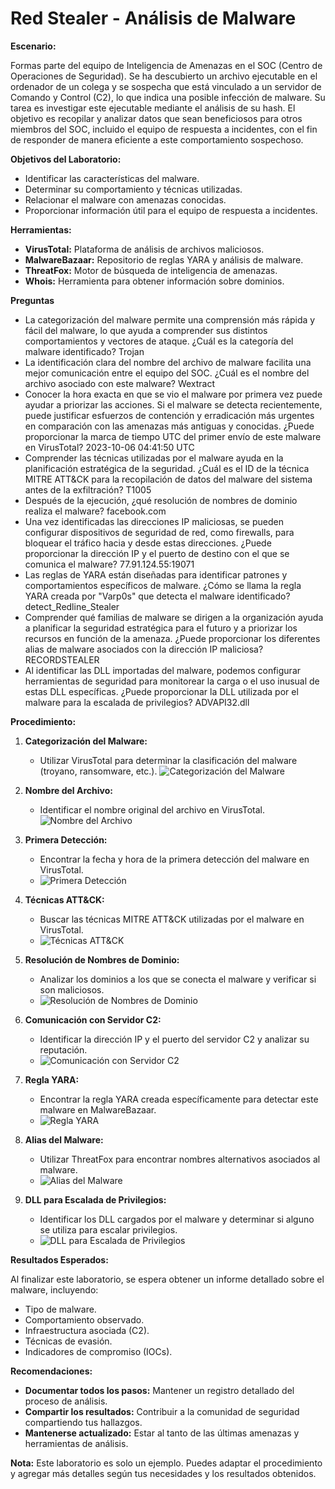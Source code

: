 # Red Stealer - Análisis de Malware

**Escenario:**

Formas parte del equipo de Inteligencia de Amenazas en el SOC (Centro de Operaciones de Seguridad). Se ha descubierto un archivo ejecutable en el ordenador de un colega y se sospecha que está vinculado a un servidor de Comando y Control (C2), lo que indica una posible infección de malware.
Su tarea es investigar este ejecutable mediante el análisis de su hash. El objetivo es recopilar y analizar datos que sean beneficiosos para otros miembros del SOC, incluido el equipo de respuesta a incidentes, con el fin de responder de manera eficiente a este comportamiento sospechoso.

**Objetivos del Laboratorio:**

* Identificar las características del malware.
* Determinar su comportamiento y técnicas utilizadas.
* Relacionar el malware con amenazas conocidas.
* Proporcionar información útil para el equipo de respuesta a incidentes.

**Herramientas:**

* **VirusTotal:** Plataforma de análisis de archivos maliciosos.
* **MalwareBazaar:** Repositorio de reglas YARA y análisis de malware.
* **ThreatFox:** Motor de búsqueda de inteligencia de amenazas.
* **Whois:** Herramienta para obtener información sobre dominios.

**Preguntas**
* La categorización del malware permite una comprensión más rápida y fácil del malware, lo que ayuda a comprender sus distintos comportamientos y vectores de ataque. ¿Cuál es la categoría del malware identificado? Trojan
* La identificación clara del nombre del archivo de malware facilita una mejor comunicación entre el equipo del SOC. ¿Cuál es el nombre del archivo asociado con este malware? Wextract
* Conocer la hora exacta en que se vio el malware por primera vez puede ayudar a priorizar las acciones. Si el malware se detecta recientemente, puede justificar esfuerzos de contención y erradicación más urgentes en comparación con las amenazas más antiguas y conocidas. ¿Puede proporcionar la marca de tiempo UTC del primer envío de este malware en VirusTotal? 2023-10-06 04:41:50 UTC
* Comprender las técnicas utilizadas por el malware ayuda en la planificación estratégica de la seguridad. ¿Cuál es el ID de la técnica MITRE ATT&CK para la recopilación de datos del malware del sistema antes de la exfiltración? T1005
* Después de la ejecución, ¿qué resolución de nombres de dominio realiza el malware? facebook.com
* Una vez identificadas las direcciones IP maliciosas, se pueden configurar dispositivos de seguridad de red, como firewalls, para bloquear el tráfico hacia y desde estas direcciones. ¿Puede proporcionar la dirección IP y el puerto de destino con el que se comunica el malware? 77.91.124.55:19071
* Las reglas de YARA están diseñadas para identificar patrones y comportamientos específicos de malware. ¿Cómo se llama la regla YARA creada por "Varp0s" que detecta el malware identificado? detect_Redline_Stealer
* Comprender qué familias de malware se dirigen a la organización ayuda a planificar la seguridad estratégica para el futuro y a priorizar los recursos en función de la amenaza. ¿Puede proporcionar los diferentes alias de malware asociados con la dirección IP maliciosa? RECORDSTEALER
* Al identificar las DLL importadas del malware, podemos configurar herramientas de seguridad para monitorear la carga o el uso inusual de estas DLL específicas. ¿Puede proporcionar la DLL utilizada por el malware para la escalada de privilegios? ADVAPI32.dll

**Procedimiento:**

1. **Categorización del Malware:**
   * Utilizar VirusTotal para determinar la clasificación del malware (troyano, ransomware, etc.).
    ![Categorización del Malware](https://github.com/Shispopo/Laboratorios-Ciberseguridad/blob/main/Cyberdefenders/Red%20Stealer/Imagenes/1.png)

2. **Nombre del Archivo:**
   * Identificar el nombre original del archivo en VirusTotal.
     ![Nombre del Archivo](https://github.com/Shispopo/Laboratorios-Ciberseguridad/blob/main/Cyberdefenders/Red%20Stealer/Imagenes/2.png)

3. **Primera Detección:**
   * Encontrar la fecha y hora de la primera detección del malware en VirusTotal.
   * ![Primera Detección](https://github.com/Shispopo/Laboratorios-Ciberseguridad/blob/main/Cyberdefenders/Red%20Stealer/Imagenes/3.png)

4. **Técnicas ATT&CK:**
   * Buscar las técnicas MITRE ATT&CK utilizadas por el malware en VirusTotal.
   * ![Técnicas ATT&CK](https://github.com/Shispopo/Laboratorios-Ciberseguridad/blob/main/Cyberdefenders/Red%20Stealer/Imagenes/4.png)

5. **Resolución de Nombres de Dominio:**
   * Analizar los dominios a los que se conecta el malware y verificar si son maliciosos.
   * ![Resolución de Nombres de Dominio](https://github.com/Shispopo/Laboratorios-Ciberseguridad/blob/main/Cyberdefenders/Red%20Stealer/Imagenes/5.png)

6. **Comunicación con Servidor C2:**
   * Identificar la dirección IP y el puerto del servidor C2 y analizar su reputación.
   * ![Comunicación con Servidor C2](https://github.com/Shispopo/Laboratorios-Ciberseguridad/blob/main/Cyberdefenders/Red%20Stealer/Imagenes/5.png)

7. **Regla YARA:**
   * Encontrar la regla YARA creada específicamente para detectar este malware en MalwareBazaar.
   * ![Regla YARA](https://github.com/Shispopo/Laboratorios-Ciberseguridad/blob/main/Cyberdefenders/Red%20Stealer/Imagenes/7.png)

8. **Alias del Malware:**
   * Utilizar ThreatFox para encontrar nombres alternativos asociados al malware.
   * ![Alias del Malware](https://github.com/Shispopo/Laboratorios-Ciberseguridad/blob/main/Cyberdefenders/Red%20Stealer/Imagenes/8.jpeg)

9. **DLL para Escalada de Privilegios:**
   * Identificar los DLL cargados por el malware y determinar si alguno se utiliza para escalar privilegios.
   * ![DLL para Escalada de Privilegios](https://github.com/Shispopo/Laboratorios-Ciberseguridad/blob/main/Cyberdefenders/Red%20Stealer/Imagenes/9.png)

**Resultados Esperados:**

Al finalizar este laboratorio, se espera obtener un informe detallado sobre el malware, incluyendo:

* Tipo de malware.
* Comportamiento observado.
* Infraestructura asociada (C2).
* Técnicas de evasión.
* Indicadores de compromiso (IOCs).

**Recomendaciones:**

* **Documentar todos los pasos:** Mantener un registro detallado del proceso de análisis.
* **Compartir los resultados:** Contribuir a la comunidad de seguridad compartiendo tus hallazgos.
* **Mantenerse actualizado:** Estar al tanto de las últimas amenazas y herramientas de análisis.

**Nota:** Este laboratorio es solo un ejemplo. Puedes adaptar el procedimiento y agregar más detalles según tus necesidades y los resultados obtenidos.
